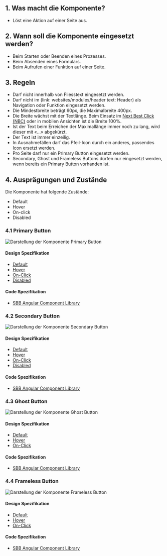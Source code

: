## 1. Was macht die Komponente?
* Löst eine Aktion auf einer Seite aus.

## 2. Wann soll die Komponente eingesetzt werden? 
* Beim Starten oder Beenden eines Prozesses.
* Beim Absenden eines Formulars.
* Beim Aufrufen einer Funktion auf einer Seite.

## 3. Regeln
* Darf nicht innerhalb von Fliesstext eingesetzt werden.
* Darf nicht im (link: websites/modules/header text: Header) als Navigation oder Funktion eingesetzt werden.
* Die Mindestbreite beträgt 60px, die Maximalbreite 400px.
* Die Breite wächst mit der Textlänge. Beim Einsatz im [Next Best Click (NBC)](https://digital.sbb.ch/de/components/nbc) oder in mobilen Ansichten ist die Breite 100%.
* Ist der Text beim Erreichen der Maximallänge immer noch zu lang, wird dieser mit «\...» abgekürzt.
* Der Text ist immer einzeilig.
* In Ausnahmefällen darf das Pfeil-Icon durch ein anderes, passendes Icon ersetzt werden.
* Pro Seite darf nur ein Primary Button eingesetzt werden.
* Secondary, Ghost und Frameless Buttons dürfen nur eingesetzt werden, wenn bereits ein Primary Button vorhanden ist.

## 4. Ausprägungen und Zustände
Die Komponente hat folgende Zustände:
* Default
* Hover
* On-click
* Disabled

### 4.1 Primary Button
![Darstellung der Komponente Primary Button](https://raw.githubusercontent.com/sbb-design-systems/sbb-design-system/master/website/components/button/images/button_primary.png 'class: image')

#### Design Spezifikation
* [Default](https://sbb.invisionapp.com/d/main#/console/15744722/326883321/inspect) 
* [Hover](https://sbb.invisionapp.com/d/main#/console/15744722/326883322/inspect) 
* [On-Click](https://sbb.invisionapp.com/d/main#/console/15744722/326883323/inspect) 
* [Disabled](https://sbb.invisionapp.com/d/main#/console/15744722/326883324/inspect) 

#### Code Spezifikation
* [SBB Angular Component Library](https://sbb-angular.app.sbb.ch/latest/content/button)

### 4.2 Secondary Button
![Darstellung der Komponente Secondary Button](https://raw.githubusercontent.com/sbb-design-systems/sbb-design-system/master/website/components/button/images/button_secondary.png 'class: image')

#### Design Spezifikation
* [Default](https://sbb.invisionapp.com/d/main#/console/15744722/326896021/inspect) 
* [Hover](https://sbb.invisionapp.com/d/main#/console/15744722/326896022/inspect) 
* [On-Click](https://sbb.invisionapp.com/d/main#/console/15744722/326896023/inspect) 
* [Disabled](https://sbb.invisionapp.com/d/main#/console/15744722/326896024/inspect) 

#### Code Spezifikation
* [SBB Angular Component Library](https://sbb-angular.app.sbb.ch/latest/content/button)

### 4.3 Ghost Button
![Darstellung der Komponente Ghost Button](https://raw.githubusercontent.com/sbb-design-systems/sbb-design-system/master/website/components/button/images/button_ghost.png 'class: image')

#### Design Spezifikation
* [Default](https://sbb.invisionapp.com/d/main#/console/15744722/326896025/inspect) 
* [Hover](https://sbb.invisionapp.com/d/main#/console/15744722/326896026/inspect) 
* [On-Click](https://sbb.invisionapp.com/d/main#/console/15744722/326896027/inspect) 

#### Code Spezifikation
* [SBB Angular Component Library](https://sbb-angular.app.sbb.ch/latest/content/button)

### 4.4 Frameless Button
![Darstellung der Komponente Frameless Button](https://raw.githubusercontent.com/sbb-design-systems/sbb-design-system/master/website/components/button/images/button_frameless.png 'class: image')

#### Design Spezifikation
* [Default](https://sbb.invisionapp.com/d/main#/console/15744722/326896028/inspect) 
* [Hover](https://sbb.invisionapp.com/d/main#/console/15744722/326896029/inspect) 
* [On-Click](https://sbb.invisionapp.com/d/main#/console/15744722/326896030/inspect) 

#### Code Spezifikation
* [SBB Angular Component Library](https://sbb-angular.app.sbb.ch/latest/content/button)